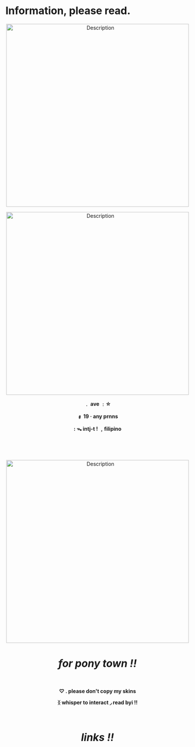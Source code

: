 # Information, please read.
<p align="center">
    <img src="https://i.postimg.cc/wTXr9n0G/67dgnu-fliter-x-rays-channel-all-mode-normal.png" alt="Description" width="500">
</p>
<p align="center">
    <img src="https://i.postimg.cc/hPHtvTCf/Untitled283-20250529191710-fliter-x-rays-channel-all-mode-normal.png" alt="Description" width="500">
</p>
<p align="center"><strong>﹒    ave  ﹕☆</strong></p>
<p align="center"><strong>﹟    19  ·  any prnns</strong></p>
<p align="center"><strong>:   ᯓ intj-t !  ﹐filipino</strong></p>

&nbsp;

&nbsp;

<p align="center">
    <img src="https://i.postimg.cc/9FsRqrmN/blur-edges.png" alt="Description" width="500">
</p>

<h1 align="center"><strong><em>for pony town !!</em></strong></h1>

&nbsp;

<p align="center"><strong>♡   .     please don't copy my skins</strong></p>
<p align="center"><strong>ᛝ     whisper to interact      ◞      read byi   !!</strong></p>

&nbsp;

<h1 align="center"><strong><em>links !!</em></strong></h1>

